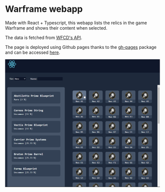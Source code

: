 # Warframe webapp
Made with React + Typescript, this webapp lists the relics in the game Warframe and shows their content when selected.

The data is fetched from [WFCD's API](https://github.com/WFCD/warframe-drop-data).

The page is deployed using Github pages thanks to the [gh-pages](https://github.com/tschaub/gh-pages) package and can be accessed [here](https://osdanova.github.io/warframe/).

![](images/Showcase.png)